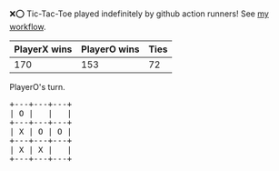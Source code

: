 :x::o: Tic-Tac-Toe played indefinitely by github action runners! See [my workflow](.github/workflows/play.yaml).

|PlayerX wins|PlayerO wins|Ties|
|-|-|-|
|170|153|72|

PlayerO's turn.

<pre>
+---+---+---+
| O |   |   |
+---+---+---+
| X | O | O |
+---+---+---+
| X | X |   |
+---+---+---+
</pre>